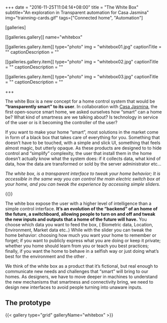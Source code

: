 +++
date = "2016-11-25T11:04:14+08:00"
title = "The White Box"
subtitle="An exploration in Transparent automation for Casa Jasmina"
img="trainning-cards.gif"
tags=["Connected home", "Automation"]

[galleries]

[[galleries.gallery]]
  name="whitebox"

  [[galleries.gallery.item]]
  type="photo"
  img = "whitebox01.jpg"
  captionTitle = ""
  captionDescription = ""

  [[galleries.gallery.item]]
  type="photo"
  img = "whitebox02.jpg"
  captionTitle = ""
  captionDescription = ""

  [[galleries.gallery.item]]
  type="photo"
  img = "whitebox03.jpg"
  captionTitle = ""
  captionDescription = ""



+++


The white Box is a new concept for a home control system that would be **“transparently smart” to its user**.
In collaboration with [Casa Jasmina](http://casajasmina.arduino.cc/), the first open-source smart home, we asked ourselves how “smart” can a home be? What kind of smartness are we talking about? Is technology in service of the user or is it becoming the controller of the user?

If you want to make your home “smart”, most solutions in the market come in form of a black box that takes care of everything for you. Something that doesn’t have to be touched, with a simple and slick UI, something that feels almost magic, but utterly opaque. As these products are designed to to hide control and “simplify” complexity, the user that install them in the home doesn’t actually know what the system does: if it collects data, what kind of data, how the data are transformed or sold by the server administrator etc…

*The white box, is a transparent interface to tweak your home behavior; It is accessible in the same way you can control the main electric switch box at your home, and you can tweak the experience by accessing simple sliders.*

{{<image img="whitebox.jpg">}}

The white box expose the user with a higher level of intelligence than a simple control interface. **It’s an evolution of the “backend” of an home of the future, a switchboard, allowing people to turn on and off and tweak the new inputs and outputs that a home of the future will have.** You choose which data you want to feed the box, ( Biometric data, Location, Environment, Market data etc..) While with the slider you can tweak the home behavior: choosing how much you want your home to remember or forget; if you want to publicly express what you are doing or keep it private; whether you home should learn from you or teach you best practices; finally, if you want the home to behave in a selfish way or just doing what’s best for the environment and the other .

We think of the white box as a product that it’s fictional, but real enough to communicate new needs and challenges that “smart” will bring to our homes. As designers, we have to move deeper in machines to understand the new mechanisms that smartness and connectivity bring, we need to design new interfaces to avoid people turning into unaware inputs.

## The prototype

{{< gallery type="grid" galleryName="whitebox" >}}
